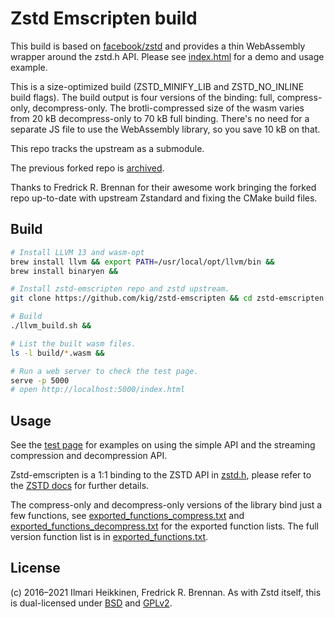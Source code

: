 # Zstd Emscripten build

This build is based on [facebook/zstd](https://github.com/facebook/zstd) and provides a thin WebAssembly wrapper around the zstd.h API. Please see [index.html](https://kig.github.io/zstd-emscripten/) for a demo and usage example.

This is a size-optimized build (ZSTD_MINIFY_LIB and ZSTD_NO_INLINE build flags). The build output is four versions of the binding: full, compress-only, decompress-only. The brotli-compressed size of the wasm varies from 20 kB decompress-only to 70 kB full binding. There's no need for a separate JS file to use the WebAssembly library, so you save 10 kB on that.

This repo tracks the upstream as a submodule. 

The previous forked repo is [archived](https://github.com/kig/zstd-emscripten-archived/).

Thanks to Fredrick R. Brennan for their awesome work bringing the forked repo up-to-date with upstream Zstandard and fixing the CMake build files.

## Build

```bash
# Install LLVM 13 and wasm-opt
brew install llvm && export PATH=/usr/local/opt/llvm/bin &&
brew install binaryen &&

# Install zstd-emscripten repo and zstd upstream.
git clone https://github.com/kig/zstd-emscripten && cd zstd-emscripten && git checkout llvm-build && git submodule update --init &&

# Build
./llvm_build.sh &&

# List the built wasm files.
ls -l build/*.wasm &&

# Run a web server to check the test page.
serve -p 5000
# open http://localhost:5000/index.html
```

## Usage

See the [test page](index.html) for examples on using the simple API and the streaming compression and decompression API.

Zstd-emscripten is a 1:1 binding to the ZSTD API in [zstd.h](https://github.com/facebook/zstd/blob/dev/lib/zstd.h), please refer to the [ZSTD docs](http://facebook.github.io/zstd/zstd_manual.html) for further details.

The compress-only and decompress-only versions of the library bind just a few functions, see [exported_functions_compress.txt](exported_functions_compress.txt) and [exported_functions_decompress.txt](exported_functions_decompress.txt) for the exported function lists. The full version function list is in [exported_functions.txt](exported_functions.txt).

## License

(c) 2016–2021 Ilmari Heikkinen, Fredrick R. Brennan. As with Zstd itself, this is dual-licensed under [BSD](LICENSE) and [GPLv2](COPYING).

